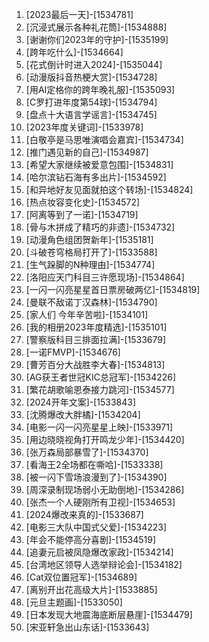 
1. [2023最后一天]-[1534781]
1. [沉浸式展示各种礼花筒]-[1534888]
1. [谢谢你们2023年的守护]-[1535199]
1. [跨年吃什么]-[1534664]
1. [花式倒计时进入2024]-[1535044]
1. [动漫版抖音热梗大赏]-[1534728]
1. [用AI定格你的跨年晚礼服]-[1535093]
1. [C罗打进年度第54球]-[1534794]
1. [盘点十大语言学谣言]-[1534745]
1. [2023年度关键词]-[1533978]
1. [白敬亭是马思唯演唱会嘉宾]-[1534734]
1. [推门遇见新的自己]-[1534987]
1. [希望大家继续被爱意包围]-[1534831]
1. [哈尔滨钻石海有多出片]-[1534592]
1. [和异地好友见面就拍这个转场]-[1534824]
1. [热点妆容变化史]-[1534572]
1. [阿离等到了一诺]-[1534719]
1. [骨与木拼成了精巧的非遗]-[1534732]
1. [动漫角色组团贺新年]-[1535181]
1. [斗破苍穹格局打开了]-[1533588]
1. [生气跺脚的N种理由]-[1534774]
1. [洛阳应天门科目三许愿现场]-[1534864]
1. [一闪一闪亮星星首日票房破两亿]-[1534819]
1. [曼联不敌诺丁汉森林]-[1534790]
1. [家人们 今年辛苦啦]-[1534101]
1. [我的相册2023年度精选]-[1535101]
1. [警察版科目三排面拉满]-[1533679]
1. [一诺FMVP]-[1534676]
1. [曹芳百分大战胜李大春]-[1534813]
1. [AG获王者世冠KIC总冠军]-[1534226]
1. [繁花胡歌喻恩泰接力跳河]-[1534577]
1. [2024开年文案]-[1533843]
1. [沈腾爆改大胖橘]-[1534204]
1. [电影一闪一闪亮星星上映]-[1533971]
1. [用边晓晓视角打开鸣龙少年]-[1534420]
1. [张万森局部暴雪了]-[1534370]
1. [看海王2全场都在嘶哈]-[1533338]
1. [被一闪下雪场浪漫到了]-[1534390]
1. [周深录制现场弱小无助倒地]-[1534286]
1. [张杰一个人硬刚所有卫视]-[1534653]
1. [2024爆改来真的]-[1533687]
1. [电影三大队中国式父爱]-[1534223]
1. [年会不能停高分喜剧]-[1534519]
1. [追妻元启被凤隐爆改家政]-[1534214]
1. [台湾地区领导人选举辩论会]-[1534182]
1. [Cat双位置冠军]-[1534689]
1. [离别开出花高级大片]-[1533885]
1. [元旦主题画]-[1533050]
1. [日本发现大地震海底断层悬崖]-[1534479]
1. [宋亚轩急出山东话]-[1533643]